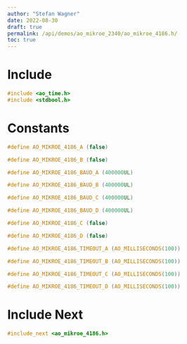 ```yaml
---
author: "Stefan Wagner"
date: 2022-08-30
draft: true
permalink: /api/demos/ao_mikroe_2340/ao_mikroe_4186.h/
toc: true
---
```


# Include

```c
#include <ao_time.h>
#include <stdbool.h>
```

# Constants

```c
#define AO_MIKROE_4186_A (false)
```

```c
#define AO_MIKROE_4186_B (false)
```

```c
#define AO_MIKROE_4186_BAUD_A (400000UL)
```

```c
#define AO_MIKROE_4186_BAUD_B (400000UL)
```

```c
#define AO_MIKROE_4186_BAUD_C (400000UL)
```

```c
#define AO_MIKROE_4186_BAUD_D (400000UL)
```

```c
#define AO_MIKROE_4186_C (false)
```

```c
#define AO_MIKROE_4186_D (false)
```

```c
#define AO_MIKROE_4186_TIMEOUT_A (AO_MILLISECONDS(100))
```

```c
#define AO_MIKROE_4186_TIMEOUT_B (AO_MILLISECONDS(100))
```

```c
#define AO_MIKROE_4186_TIMEOUT_C (AO_MILLISECONDS(100))
```

```c
#define AO_MIKROE_4186_TIMEOUT_D (AO_MILLISECONDS(100))
```

# Include Next

```c
#include_next <ao_mikroe_4186.h>
```
